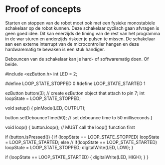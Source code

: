 # Proof of concepts

Starten en stoppen van de robot moet ook met een fysieke monostabiele schakelaar op de robot kunnen. Deze schakelaar cyclisch gaan afvragen is geen goed idee. Dit kan enerzijds de timing van de rest van het programma in de war sturen en anderzijds riskeer je pulsen te missen. De schakelaar aan een externe interrupt van de microcontroller hangen en deze hardwarematig te bewaken is een stuk handiger.

Debouncen van de schakelaar kan je hard- of softwarematig doen. Of beide.


#include <ezButton.h>
int LED = 2;

#define LOOP_STATE_STOPPED 0
#define LOOP_STATE_STARTED 1

ezButton button(3);  // create ezButton object that attach to pin 7;
int loopState = LOOP_STATE_STOPPED;

void setup() {
pinMode(LED, OUTPUT);

  button.setDebounceTime(50); // set debounce time to 50 milliseconds
}

void loop() {
  button.loop(); // MUST call the loop() function first

  if (button.isPressed()) {
    if (loopState == LOOP_STATE_STOPPED)
      loopState = LOOP_STATE_STARTED;
    else // if(loopState == LOOP_STATE_STARTED)
      loopState = LOOP_STATE_STOPPED;
      digitalWrite(LED, LOW);
  }

  if (loopState == LOOP_STATE_STARTED) {
    digitalWrite(LED, HIGH);
  }
}
